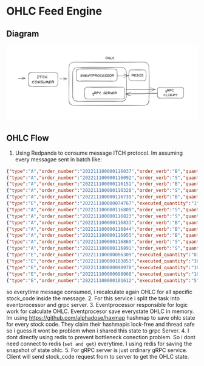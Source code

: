 # OHLC Feed Engine
## Diagram
![Alt text](img.png "OHLC Feed Engine")
## OHLC Flow
1. Using Redpanda to consume message ITCH protocol. Im assuming every messagae sent in batch like:
```json
{"type":"A","order_number":"202211100000116037","order_verb":"B","quantity":"1","order_book":"911","price":"4560","stock_code":"BBRI"}
{"type":"A","order_number":"202211100000116092","order_verb":"S","quantity":"10","order_book":"722","price":"8825","stock_code":"BBCA"}
{"type":"A","order_number":"202211100000116151","order_verb":"B","quantity":"10","order_book":"911","price":"4470","stock_code":"BBRI"}
{"type":"A","order_number":"202211100000116328","order_verb":"S","quantity":"1","order_book":"192","price":"26000","stock_code":"GGRM"}
{"type":"A","order_number":"202211100000116739","order_verb":"B","quantity":"5","order_book":"911","price":"4560","stock_code":"BBRI"}
{"type":"E","order_number":"202211100000074767","executed_quantity":"1","execution_price":"4120","order_verb":"B","stock_code":"TLKM","order_book":"552"}
{"type":"A","order_number":"202211100000116809","order_verb":"S","quantity":"137","order_book":"552","price":"4140","stock_code":"TLKM"}
{"type":"A","order_number":"202211100000116823","order_verb":"S","quantity":"36","order_book":"552","price":"4150","stock_code":"TLKM"}
{"type":"A","order_number":"202211100000116833","order_verb":"B","quantity":"460","order_book":"722","price":"8725","stock_code":"BBCA"}
{"type":"A","order_number":"202211100000116844","order_verb":"B","quantity":"2793","order_book":"722","price":"8700","stock_code":"BBCA"}
{"type":"A","order_number":"202211100000116855","order_verb":"B","quantity":"2630","order_book":"722","price":"8675","stock_code":"BBCA"}
{"type":"A","order_number":"202211100000116869","order_verb":"S","quantity":"500","order_book":"552","price":"4190","stock_code":"TLKM"}
{"type":"A","order_number":"202211100000116891","order_verb":"S","quantity":"100","order_book":"552","price":"4160","stock_code":"TLKM"}
{"type":"E","order_number":"202211100000086309","executed_quantity":"83","execution_price":"4570","order_verb":"B","stock_code":"BBRI","order_book":"911"}
{"type":"E","order_number":"202211100000103853","executed_quantity":"30","execution_price":"4570","order_verb":"B","stock_code":"BBRI","order_book":"911"}
{"type":"E","order_number":"202211100000090970","executed_quantity":"100","execution_price":"4570","order_verb":"B","stock_code":"BBRI","order_book":"911"}
{"type":"E","order_number":"202211100000098068","executed_quantity":"10","execution_price":"4570","order_verb":"B","stock_code":"BBRI","order_book":"911"}
{"type":"E","order_number":"202211100000101612","executed_quantity":"5","execution_price":"4570","order_verb":"B","stock_code":"BBRI","order_book":"911"}
``` 
so everytime message consumed, i recalculate again OHLC for all specific stock_code inside the message.
2. For this service i split the task into eventprocessor and grpc server.
3. Eventprocessor responsible for logic work for calculate OHLC. Eventprocesor save everystate OHLC in memory. Im using https://github.com/alphadose/haxmap hashmap to save ohlc state for every stock code. They claim their hashmapis lock-free and thread safe so i guess it wont be problem when i shared this state to grpc Server.
4. I dont directly using redis to prevent bottleneck conection problem. So i dont need connect to redis (`set and get`) everytime. I using redis for saving the snapshot of state ohlc.
5. For gRPC server is just ordinary gRPC service. Client will send stock_code request from to server to get the OHLC state.
